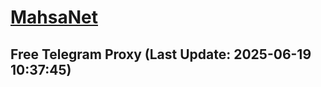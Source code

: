 
# [MahsaNet](https://t.me/mahsa_net)
## Free Telegram Proxy (Last Update: 2025-06-19 10:37:45)

    